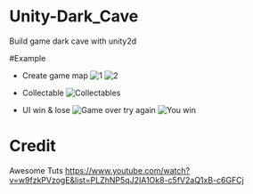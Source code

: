 # Unity-Dark_Cave

Build game dark cave with unity2d

#Example

- Create game map
![1](https://user-images.githubusercontent.com/106058972/176487787-8c89b376-3048-4478-b228-a078674e5fa3.png)
![2](https://user-images.githubusercontent.com/106058972/176487797-d6cbdc64-3711-4351-bc02-d480321491e8.png)

- Collectable
![Collectables](https://user-images.githubusercontent.com/106058972/176487825-5c5f59b0-0920-4f2e-9052-fe59ddd0e06f.png)

- UI win & lose
![Game over try again](https://user-images.githubusercontent.com/106058972/176487839-b4e48c5a-f649-4a73-90de-224767e26c0d.png)
![You win ](https://user-images.githubusercontent.com/106058972/176487856-13baa3ef-1632-4fe3-b9dd-bdf678306897.png)

# Credit

Awesome Tuts  https://www.youtube.com/watch?v=w9fzkPVzogE&list=PLZhNP5qJ2IA1Ok8-c5fV2aQ1xB-c6GFCj
